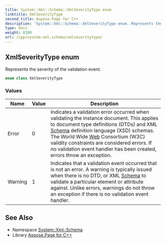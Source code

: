 ```yaml
---
title: System::Xml::Schema::XmlSeverityType enum
linktitle: XmlSeverityType
second_title: Aspose.Page for C++
description: 'System::Xml::Schema::XmlSeverityType enum. Represents the severity of the validation event in C++.'
type: docs
weight: 8100
url: /cpp/system.xml.schema/xmlseveritytype/
---
```

## XmlSeverityType enum


Represents the severity of the validation event.

```cpp
enum class XmlSeverityType
```

### Values

| Name | Value | Description |
| --- | --- | --- |
| Error | 0 | Indicates a validation error occurred when validating the instance document. This applies to document type definitions (DTDs) and XML [Schema](../) definition language (XSD) schemas. The World Wide [Web](../../system.web/) Consortium (W3C) validity constraints are considered errors. If no validation event handler has been created, errors throw an exception. |
| Warning | 1 | Indicates that a validation event occurred that is not an error. A warning is typically issued when there is no DTD, or XML [Schema](../) to validate a particular element or attribute against. Unlike errors, warnings do not throw an exception if there is no validation event handler. |

## See Also

* Namespace [System::Xml::Schema](../)
* Library [Aspose.Page for C++](../../)
